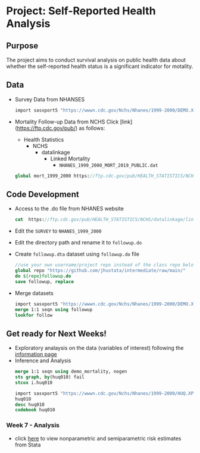 # Project: Self-Reported Health Analysis

## Purpose

The project aims to conduct survival analysis on public health data about whether the self-reported health status is a significant indicator for motality.

## Data

+ Survey Data from NHANSES
  ```stata
  import sasxport5 "https://wwwn.cdc.gov/Nchs/Nhanes/1999-2000/DEMO.XPT", clear
  ```

+ Mortality Follow-up Data from NCHS
  Click [link] (https://ftp.cdc.gov/pub/) as follows:
  - Health Statistics
    - NCHS
      - datalinkage
        - Linked Mortality
          - ```NHANES_1999_2000_MORT_2019_PUBLIC.dat```    
                        
   ```stata
   global mort_1999_2000 https://ftp.cdc.gov/pub/HEALTH_STATISTICS/NCHS/datalinkage/linked_mortality/NHANES_1999_2000_MORT_2019_PUBLIC.dat  
   ```

## Code Development
+ Access to the .do file from NHANES website
  ```stata
  cat  https://ftp.cdc.gov/pub/HEALTH_STATISTICS/NCHS/datalinkage/linked_mortality/Stata_ReadInProgramAllSurveys.do
  ```

+ Edit the `SURVEY` to `NHANES_1999_2000`

+ Edit the directory path and rename it to `followup.do`

+ Create `followup.dta` dataset using `followup.do` file 

  ```stata
  //use your own username/project repo instead of the class repo below
  global repo "https://github.com/jhustata/intermediate/raw/main/"
  do ${repo}followup.do
  save followup, replace
  ```

+ Merge datasets
  ```stata
  import sasxport5 "https://wwwn.cdc.gov/Nchs/Nhanes/1999-2000/DEMO.XPT", clear
  merge 1:1 seqn using followup
  lookfor follow
  ```

## Get ready for Next Weeks!

+ Exploratory analaysis on the data (variables of interest) following the [information page](https://wwwn.cdc.gov/Nchs/Nhanes/1999-2000/HUQ.htm)
+ Inference and Analysis
  ```stata
  merge 1:1 seqn using demo_mortality, nogen
  sts graph, by(huq010) fail
  stcox i.huq010
  ```
  ```stata
  import sasxport5 "https://wwwn.cdc.gov/Nchs/Nhanes/1999-2000/HUQ.XPT", clear 
  huq010 
  desc huq010
  codebook huq010
  ```

### Week 7 - Analysis

+ click [here](dyndoc.html) to view nonparametric and semiparametric risk estimates from Stata
